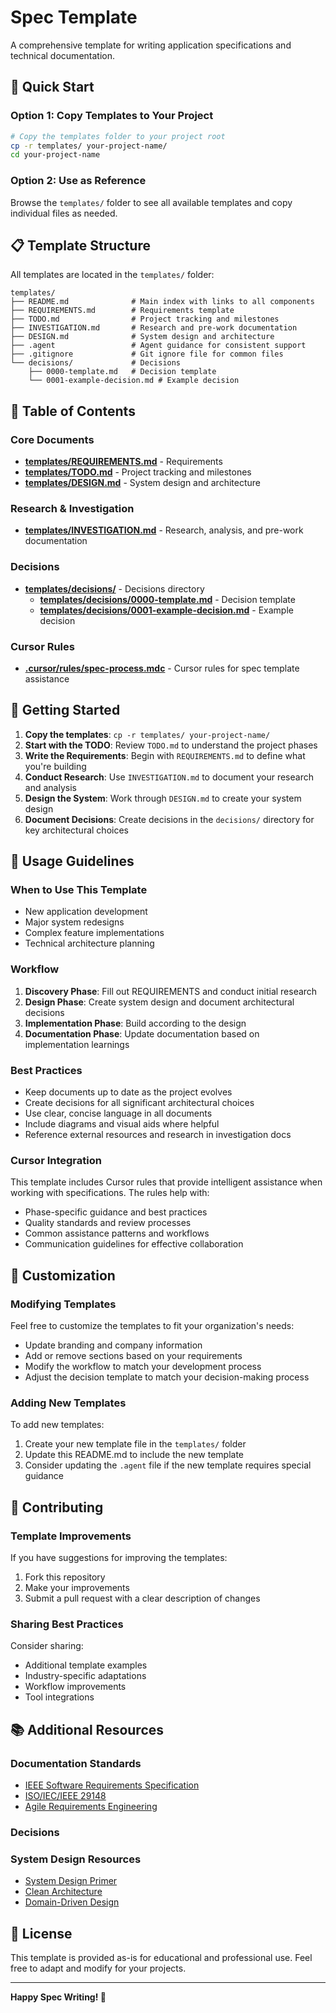 # Spec Template

A comprehensive template for writing application specifications and technical documentation.

## 🚀 Quick Start

### Option 1: Copy Templates to Your Project
```bash
# Copy the templates folder to your project root
cp -r templates/ your-project-name/
cd your-project-name
```

### Option 2: Use as Reference
Browse the `templates/` folder to see all available templates and copy individual files as needed.

## 📋 Template Structure

All templates are located in the `templates/` folder:

```
templates/
├── README.md              # Main index with links to all components
├── REQUIREMENTS.md        # Requirements template
├── TODO.md                # Project tracking and milestones
├── INVESTIGATION.md       # Research and pre-work documentation
├── DESIGN.md              # System design and architecture
├── .agent                 # Agent guidance for consistent support
├── .gitignore             # Git ignore file for common files
└── decisions/             # Decisions
    ├── 0000-template.md   # Decision template
    └── 0001-example-decision.md # Example decision
```

## 📁 Table of Contents

### Core Documents
- **[templates/REQUIREMENTS.md](templates/REQUIREMENTS.md)** - Requirements
- **[templates/TODO.md](templates/TODO.md)** - Project tracking and milestones
- **[templates/DESIGN.md](templates/DESIGN.md)** - System design and architecture

### Research & Investigation
- **[templates/INVESTIGATION.md](templates/INVESTIGATION.md)** - Research, analysis, and pre-work documentation

### Decisions
- **[templates/decisions/](templates/decisions/)** - Decisions directory
  - **[templates/decisions/0000-template.md](templates/decisions/0000-template.md)** - Decision template
  - **[templates/decisions/0001-example-decision.md](templates/decisions/0001-example-decision.md)** - Example decision

### Cursor Rules
- **[.cursor/rules/spec-process.mdc](.cursor/rules/spec-process.mdc)** - Cursor rules for spec template assistance

## 🎯 Getting Started

1. **Copy the templates**: `cp -r templates/ your-project-name/`
2. **Start with the TODO**: Review `TODO.md` to understand the project phases
3. **Write the Requirements**: Begin with `REQUIREMENTS.md` to define what you're building
4. **Conduct Research**: Use `INVESTIGATION.md` to document your research and analysis
5. **Design the System**: Work through `DESIGN.md` to create your system design
6. **Document Decisions**: Create decisions in the `decisions/` directory for key architectural choices

## 📝 Usage Guidelines

### When to Use This Template
- New application development
- Major system redesigns
- Complex feature implementations
- Technical architecture planning

### Workflow
1. **Discovery Phase**: Fill out REQUIREMENTS and conduct initial research
2. **Design Phase**: Create system design and document architectural decisions
3. **Implementation Phase**: Build according to the design
4. **Documentation Phase**: Update documentation based on implementation learnings

### Best Practices
- Keep documents up to date as the project evolves
- Create decisions for all significant architectural choices
- Use clear, concise language in all documents
- Include diagrams and visual aids where helpful
- Reference external resources and research in investigation docs

### Cursor Integration
This template includes Cursor rules that provide intelligent assistance when working with specifications. The rules help with:
- Phase-specific guidance and best practices
- Quality standards and review processes
- Common assistance patterns and workflows
- Communication guidelines for effective collaboration

## 🔧 Customization

### Modifying Templates
Feel free to customize the templates to fit your organization's needs:
- Update branding and company information
- Add or remove sections based on your requirements
- Modify the workflow to match your development process
- Adjust the decision template to match your decision-making process

### Adding New Templates
To add new templates:
1. Create your new template file in the `templates/` folder
2. Update this README.md to include the new template
3. Consider updating the `.agent` file if the new template requires special guidance

## 🤝 Contributing

### Template Improvements
If you have suggestions for improving the templates:
1. Fork this repository
2. Make your improvements
3. Submit a pull request with a clear description of changes

### Sharing Best Practices
Consider sharing:
- Additional template examples
- Industry-specific adaptations
- Workflow improvements
- Tool integrations

## 📚 Additional Resources

### Documentation Standards
- [IEEE Software Requirements Specification](https://standards.ieee.org/standard/830-1998.html)
- [ISO/IEC/IEEE 29148](https://www.iso.org/standard/45171.html)
- [Agile Requirements Engineering](https://www.agilealliance.org/)

### Decisions
 

### System Design Resources
- [System Design Primer](https://github.com/donnemartin/system-design-primer)
- [Clean Architecture](https://blog.cleancoder.com/uncle-bob/2012/08/13/the-clean-architecture.html)
- [Domain-Driven Design](https://martinfowler.com/bliki/DomainDrivenDesign.html)

## 📄 License

This template is provided as-is for educational and professional use. Feel free to adapt and modify for your projects.

---

**Happy Spec Writing! 🎉** 